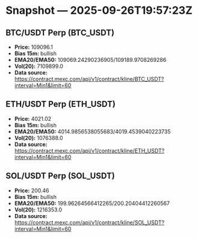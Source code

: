# Snapshot — 2025-09-26T19:57:23Z

## BTC/USDT Perp (BTC_USDT)
- **Price:** 109096.1
- **Bias 15m:** bullish
- **EMA20/EMA50:** 109069.24290236905/109189.9708269286
- **Vol(20):** 7109899.0
- **Data source:** https://contract.mexc.com/api/v1/contract/kline/BTC_USDT?interval=Min1&limit=60

## ETH/USDT Perp (ETH_USDT)
- **Price:** 4021.02
- **Bias 15m:** bullish
- **EMA20/EMA50:** 4014.9856538055683/4019.4539040223735
- **Vol(20):** 1076388.0
- **Data source:** https://contract.mexc.com/api/v1/contract/kline/ETH_USDT?interval=Min1&limit=60

## SOL/USDT Perp (SOL_USDT)
- **Price:** 200.46
- **Bias 15m:** bullish
- **EMA20/EMA50:** 199.96264566412265/200.20404412260567
- **Vol(20):** 1216353.0
- **Data source:** https://contract.mexc.com/api/v1/contract/kline/SOL_USDT?interval=Min1&limit=60
